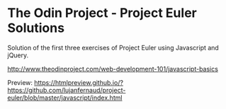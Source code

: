 # The Odin Project - Project Euler Solutions

Solution of the first three exercises of Project Euler using Javascript and jQuery.

http://www.theodinproject.com/web-development-101/javascript-basics

Preview: https://htmlpreview.github.io/?https://github.com/lujanfernaud/project-euler/blob/master/javascript/index.html
